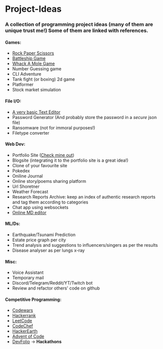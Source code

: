 # Project-Ideas
### A collection of programming project ideas (many of them are unique trust me!) Some of them are linked with references.

#### Games:
  - [Rock Paper Scissors](https://github.com/Risen57/Games/blob/main/rps.py)
  - [Battleship Game](https://github.com/Risen57/Games/blob/main/battleship.py)
  - [Whack A Mole Game](https://github.com/Risen57/Games/blob/main/wam.py)
  - Number Guessing game
  - CLI Adventure
  - Tank fight (or boxing) 2d game
  - Platformer
  - Stock market simulation

#### File I/O:
  - [A very basic Text Editor](https://github.com/Risen57/Notepad)
  - Password Generator (And probably store the password in a *secure* json file)
  - Ransomware (not for immoral purposes!)
  - Filetype converter

#### Web Dev:
  - Portfolio Site ([Check mine out](https://iamrisen.vercel.app))
  - Blogsite (integrating it to the portfolio site is a great idea!)
  - Clone of your favourite site
  - Pokedex
  - Oniline Journal
  - Online story/poems sharing platform
  - Url Shoretner
  - Weather Forecast
  - Research Reports Archive: keep an index of authentic research reports and tag them according to categories
  - Chat app using websockets
  - [Online MD editor](https://readme.so)

#### ML/Ds:
  - Earthquake/Tsunami Prediction
  - Estate price graph per city
  - Trend analysis and suggestions to influencers/singers as per the results
  - Disease analyser as per lungs x-ray

#### Misc:
  - Voice Assistant
  - Temporary mail
  - Discord/Telegram/Reddit/YT/Twitch bot
  - Review and refactor others' code on github

#### Competitive Programming:
  - [Codewars](https://www.codewars.com/)
  - [Hackerrank](https://www.hackerrank.com)
  - [LeetCode](https://leetcode.com)
  - [CodeChef](https://wwww.codechef.com)
  - [HackerEarth](https://www.hackerearth.com)
  - [Advent of Code](https://adventofcode.com)
  - [DevFolio](https://devfolio.co/hackathons) -> **Hackathons**
